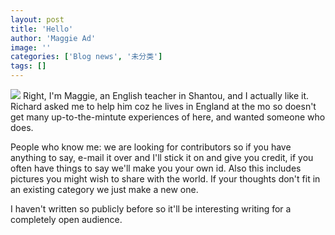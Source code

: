 ```yaml
---
layout: post
title: 'Hello'
author: 'Maggie Ad'
image: ''
categories: ['Blog news', '未分类']
tags: []
---
```


![](http://static.flickr.com/31/45051113_ce9c84f3b8.jpg) Right, I'm Maggie, an English teacher in Shantou, and I actually like it. Richard asked me to help him coz he lives in England at the mo so doesn't get many up-to-the-mintute experiences of here, and wanted someone who does.

People who know me: we are looking for contributors so if you have anything to say, e-mail it over and I'll stick it on and give you credit, if you often have things to say we'll make you your own id. Also this includes pictures you might wish to share with the world. If your thoughts don't fit in an existing category we just make a new one.

I haven't written so publicly before so it'll be interesting writing for a completely open audience.
